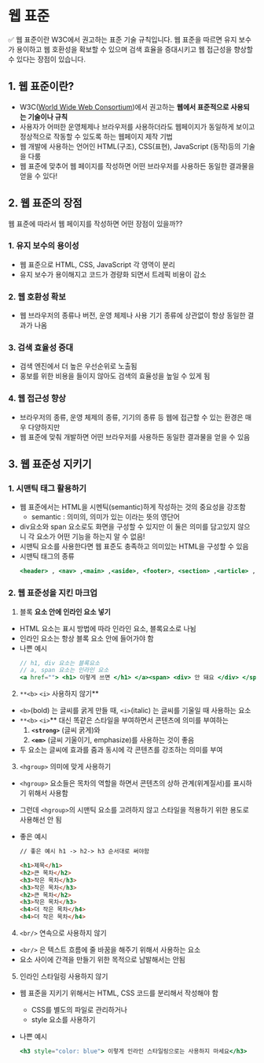 # 웹 표준

<aside>
✅ 웹 표준이란 W3C에서 권고하는 표준 기술 규칙입니다. 웹 표준을 따르면 유지 보수가 용이하고 웹 호환성을 확보할 수 있으며 검색 효율을 증대시키고 웹 접근성을 향상할 수 있다는 장점이 있습니다.

</aside>

## 1. 웹 표준이란?

-   W3C([World Wide Web Consortium](https://www.w3.org/))에서 권고하는 **웹에서 표준적으로 사용되는 기술이나 규칙**
-   사용자가 어떠한 운영체제나 브라우저를 사용하더라도 웹페이지가 동일하게 보이고 정상적으로 작동할 수 있도록 하는 웹페이지 제작 기법
-   웹 개발에 사용하는 언어인 HTML(구조), CSS(표현), JavaScript (동작)등의 기술을 다룸
-   웹 표준에 맞추어 웹 페이지를 작성하면 어떤 브라우저를 사용하든 동일한 결과물을 얻을 수 있다!

## 2. 웹 표준의 장점

웹 표준에 따라서 웹 페이지를 작성하면 어떤 장점이 있을까??

### 1. 유지 보수의 용이성

-   웹 표준으로 HTML, CSS, JavaScript 각 영역이 분리
-   유지 보수가 용이해지고 코드가 경량화 되면서 트레픽 비용이 감소

### 2. 웹 호환성 확보

-   웹 브라우저의 종류나 버전, 운영 체제나 사용 기기 종류에 상관없이 항상 동일한 결과가 나옴

### 3. 검색 효율성 증대

-   검색 엔진에서 더 높은 우선순위로 노출됨
-   홍보를 위한 비용을 들이지 않아도 검색의 효율성을 높일 수 있게 됨

### 4. 웹 접근성 향상

-   브라우저의 종류, 운영 체제의 종류, 기기의 종류 등 웹에 접근할 수 있는 환경은 매우 다양하지만
-   웹 표준에 맞춰 개발하면 어떤 브라우저를 사용하든 동일한 결과물을 얻을 수 있음

## 3. 웹 표준성 지키기

### 1. 시맨틱 태그 활용하기

-   웹 표준에서는 HTML을 시멘틱(semantic)하게 작성하는 것의 중요성을 강조함
    -   semantic : 의미의, 의미가 있는 이라는 뜻의 영단어
-   div요소와 span 요소로도 화면을 구성할 수 있지만 이 둘은 의미를 담고있지 않으니 각 요소가 어떤 기능을 하는지 알 수 없음!
-   시맨틱 요소를 사용한다면 웹 표준도 충족하고 의미있는 HTML을 구성할 수 있음
-   시맨틱 태그의 종류
    ```jsx
    <header> , <nav> ,<main> ,<aside>, <footer>, <section> ,<article> ,<hgroup> ,<p>
    ```

### 2. 웹 표준성을 지킨 마크업

1. 블록 **요소 안에 인라인 요소 넣기**

-   HTML 요소는 표시 방법에 따라 인라인 요소, 블록요소로 나뉨
-   인라인 요소는 항상 블록 요소 안에 들어가야 함
-   나쁜 예시
    ```jsx
    // h1, div 요소는 블록요소
    // a, span 요소는 인라인 요소
    <a href=""> <h1> 이렇게 쓰면 </h1> </a><span> <div> 안 돼요 </div> </span>
    ```

2. `**<b>` `<i>` 사용하지 않기\*\*

-   `<b>`(bold) 는 글씨를 굵게 만들 때, `<i>`(italic) 는 글씨를 기울일 때 사용하는 요소
-   `**<b>` `<i>`\*\* 대신 똑같은 스타일을 부여하면서 콘텐츠에 의미를 부여하는
    1. **`<strong>`** (글씨 굵게)와
    2. **`<em>`** (글씨 기울이기, emphasize)를 사용하는 것이 좋음
-   두 요소는 글씨에 효과를 줌과 동시에 각 콘텐츠를 강조하는 의미를 부여

3. `<hgroup>` 의미에 맞게 사용하기

-   `<hgroup>` 요소들은 목차의 역할을 하면서 콘텐츠의 상하 관계(위계질서)를 표시하기 위해서 사용함
-   그런데 `<hgroup>`의 시맨틱 요소를 고려하지 않고 스타일을 적용하기 위한 용도로 사용해선 안 됨
-   좋은 예시

    ```html
    // 좋은 예시 h1 -> h2-> h3 순서대로 써야함

    <h1>제목</h1>
    <h2>큰 목차</h2>
    <h3>작은 목차</h3>
    <h3>작은 목차</h3>
    <h2>큰 목차</h2>
    <h3>작은 목차</h3>
    <h4>더 작은 목차</h4>
    <h4>더 작은 목차</h4>
    ```

4. `<br/>` 연속으로 사용하지 않기

-   `<br/>` 은 텍스트 흐름에 줄 바꿈을 해주기 위해서 사용하는 요소
-   요소 사이에 간격을 만들기 위한 목적으로 남발해서는 안됨

5. 인라인 스타일링 사용하지 않기

-   웹 표준을 지키기 위해서는 HTML, CSS 코드를 분리해서 작성해야 함
    -   CSS를 별도의 파일로 관리하거나
    -   style 요소를 사용하기
-   나쁜 예시

    ```jsx
    <h3 style="color: blue"> 이렇게 인라인 스타일링으로는 사용하지 마세요</h3>
    ```
